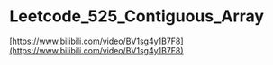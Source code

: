 # Leetcode_525_Contiguous_Array

[https://www.bilibili.com/video/BV1sg4y1B7F8](https://www.bilibili.com/video/BV1sg4y1B7F8)